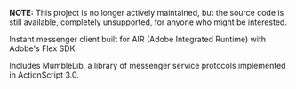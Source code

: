 **NOTE:** This project is no longer actively maintained, but the source code is still available, completely unsupported, for anyone who might be interested.

Instant messenger client built for AIR (Adobe Integrated Runtime) with Adobe's Flex SDK.

Includes MumbleLib, a library of messenger service protocols implemented in ActionScript 3.0.